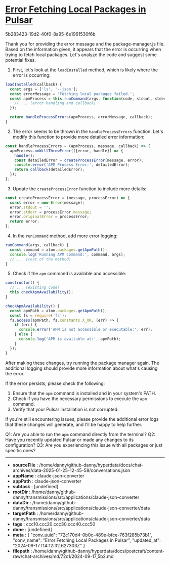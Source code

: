 # [Error Fetching Local Packages in Pulsar](https://claude.ai/chat/72c170d4-0b0c-489e-bfce-763f285b73b1)

5b283423-19d2-40f0-8a95-6e1961530f6b

 Thank you for providing the error message and the package-manager.js file. Based on the information given, it appears that the error is occurring when trying to fetch local packages. Let's analyze the code and suggest some potential fixes.

1. First, let's look at the `loadInstalled` method, which is likely where the error is occurring:

```javascript
loadInstalled(callback) {
  const args = ['ls', '--json'];
  const errorMessage = 'Fetching local packages failed.';
  const apmProcess = this.runCommand(args, function(code, stdout, stderr) {
    // ... (error handling and callback)
  });

  return handleProcessErrors(apmProcess, errorMessage, callback);
}
```

2. The error seems to be thrown in the `handleProcessErrors` function. Let's modify this function to provide more detailed error information:

```javascript
const handleProcessErrors = (apmProcess, message, callback) => {
  apmProcess.onWillThrowError(({error, handle}) => {
    handle();
    const detailedError = createProcessError(message, error);
    console.error('APM Process Error:', detailedError);
    return callback(detailedError);
  });
};
```

3. Update the `createProcessError` function to include more details:

```javascript
const createProcessError = (message, processError) => {
  const error = new Error(message);
  error.stdout = '';
  error.stderr = processError.message;
  error.originalError = processError;
  return error;
};
```

4. In the `runCommand` method, add more error logging:

```javascript
runCommand(args, callback) {
  const command = atom.packages.getApmPath();
  console.log('Running APM command:', command, args);
  // ... (rest of the method)
}
```

5. Check if the `apm` command is available and accessible:

```javascript
constructor() {
  // ... (existing code)
  this.checkApmAvailability();
}

checkApmAvailability() {
  const apmPath = atom.packages.getApmPath();
  const fs = require('fs');
  fs.access(apmPath, fs.constants.X_OK, (err) => {
    if (err) {
      console.error('APM is not accessible or executable:', err);
    } else {
      console.log('APM is available at:', apmPath);
    }
  });
}
```

After making these changes, try running the package manager again. The additional logging should provide more information about what's causing the error.

If the error persists, please check the following:

1. Ensure that the `apm` command is installed and in your system's PATH.
2. Check if you have the necessary permissions to execute the `apm` command.
3. Verify that your Pulsar installation is not corrupted.

If you're still encountering issues, please provide the additional error logs that these changes will generate, and I'll be happy to help further.

Q1: Are you able to run the `apm` command directly from the terminal?
Q2: Have you recently updated Pulsar or made any changes to its configuration?
Q3: Are you experiencing this issue with all packages or just specific ones?

---

* **sourceFile** : /home/danny/github-danny/hyperdata/docs/chat-archives/data-2025-01-25-12-45-58/conversations.json
* **appName** : claude-json-converter
* **appPath** : claude-json-converter
* **subtask** : [undefined]
* **rootDir** : /home/danny/github-danny/transmissions/src/applications/claude-json-converter
* **dataDir** : /home/danny/github-danny/transmissions/src/applications/claude-json-converter/data
* **targetPath** : /home/danny/github-danny/transmissions/src/applications/claude-json-converter/data
* **tags** : ccc10.ccc20.ccc30.ccc40.ccc50
* **done** : [undefined]
* **meta** : {
  "conv_uuid": "72c170d4-0b0c-489e-bfce-763f285b73b1",
  "conv_name": "Error Fetching Local Packages in Pulsar",
  "updated_at": "2024-09-17T14:12:32.627303Z"
}
* **filepath** : /home/danny/github-danny/hyperdata/docs/postcraft/content-raw/chat-archives/md/72c1/2024-09-17_5b2.md